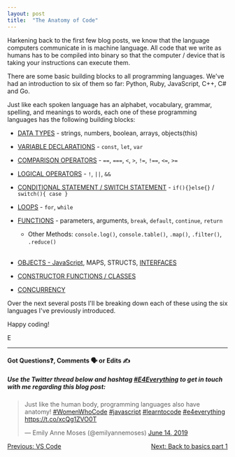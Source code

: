 ```yaml
---
layout: post
title:  "The Anatomy of Code"
---
```


Harkening back to the first few blog posts, we know that the language computers communicate in is machine language.  All code that we write as humans has to be compiled into binary so that the computer / device that is taking your instructions can execute them.

There are some basic building blocks to all programming languages. We've had an introduction to six of them so far: Python, Ruby, JavaScript, C++, C# and Go.

Just like each spoken language has an alphabet, vocabulary, grammar, spelling, and meanings to words, each one of these programming languages has the following building blocks:

- [DATA TYPES][data-types] - strings, numbers, boolean, arrays, objects(this)

- [VARIABLE DECLARATIONS][go-variables] - `const`, `let`, `var`

- [COMPARISON OPERATORS][comparison] -  `==`, `===`, `<`, `>`, `!=`, `!==`, `<=`, `>=`

- [LOGICAL OPERATORS][logical] - `!`, `||`, `&&`

- [CONDITIONAL STATEMENT / SWITCH STATEMENT][conditionals] - `if(){}else{}` / `switch(){ case }`

- [LOOPS][loops] - `for`, `while`

- [FUNCTIONS][func] - parameters, arguments, `break`, `default`, `continue`, `return`

    - Other Methods: `console.log()`, `console.table()`, `.map()`, `.filter()`, `.reduce()`
<br><br>
- [OBJECTS - JavaScript][obj], MAPS, STRUCTS, [INTERFACES][interface]

- [CONSTRUCTOR FUNCTIONS / CLASSES][class]

- [CONCURRENCY][concurrent]

Over the next several posts I'll be breaking down each of these using the six languages I've previously introduced.

Happy coding!

E
<hr>
<h4>Got Questions❓, Comments 🗣 or Edits ✍</h4>
<h5>Use the Twitter thread below and hashtag <a href="https://twitter.com/hashtag/e4everything?f=tweets&vertical=default&lang=en" target="_blank">#E4Everything</a> to get in touch with me regarding this blog post:</h5>

<blockquote class="twitter-tweet" data-lang="en"><p lang="en" dir="ltr">Just like the human body, programming languages also have anatomy!  <a href="https://twitter.com/hashtag/WomenWhoCode?src=hash&amp;ref_src=twsrc%5Etfw">#WomenWhoCode</a> <a href="https://twitter.com/hashtag/javascript?src=hash&amp;ref_src=twsrc%5Etfw">#javascript</a> <a href="https://twitter.com/hashtag/learntocode?src=hash&amp;ref_src=twsrc%5Etfw">#learntocode</a> <a href="https://twitter.com/hashtag/e4everything?src=hash&amp;ref_src=twsrc%5Etfw">#e4everything</a> <a href="https://t.co/xcQg1ZVO0T">https://t.co/xcQg1ZVO0T</a></p>&mdash; Emily Anne Moses (@emilyannemoses) <a href="https://twitter.com/emilyannemoses/status/1139377337835745283?ref_src=twsrc%5Etfw">June 14, 2019</a></blockquote>
<script async src="https://platform.twitter.com/widgets.js" charset="utf-8"></script>


<span><a href="https://eamoses.github.io/blog/2019/06/06/vs-code.html" style="float:left;">Previous: VS Code</a><a href="https://eamoses.github.io/blog/2019/06/16/basics-pt1.html" style="float:right;">Next: Back to basics part 1</a></span>

[data-types]: https://en.wikipedia.org/wiki/Data_type#Primitive_data_types

[go-variables]: https://gobyexample.com/variables

[comparison]: https://www.codecademy.com/articles/fwd-js-comparison-logical

[logical]: https://developer.mozilla.org/en-US/docs/Web/JavaScript/Reference/Operators/Logical_Operators

[conditionals]: http://www2.lawrence.edu/fast/GREGGJ/CMSC150/013Decisions.html

[loops]: https://developer.mozilla.org/en-US/docs/Web/JavaScript/Guide/Loops_and_iteration

[func]: https://developer.mozilla.org/en-US/docs/Web/JavaScript/Reference/Functions

[class]: https://en.wikipedia.org/wiki/Class_(computer_programming)

[interface]: https://golang.org/doc/effective_go.html#interfaces_and_types

[obj]: https://developer.mozilla.org/en-US/docs/Web/JavaScript/Guide/Working_with_Objects

[concurrent]: https://en.wikipedia.org/wiki/Concurrency_(computer_science)